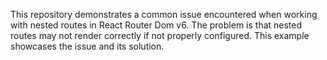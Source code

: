 This repository demonstrates a common issue encountered when working with nested routes in React Router Dom v6. The problem is that nested routes may not render correctly if not properly configured. This example showcases the issue and its solution.